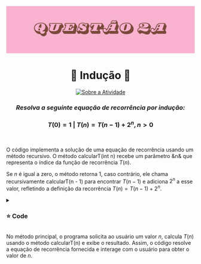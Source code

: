 <img src="https://github.com/S4-2024/Lista2/blob/main/arquivos/9.png">
<h1 align="center" > 🩷 Indução  🩷 </h1>

<div align="center">
  
[![Sobre a Atividade](https://img.shields.io/badge/Sobre_a_Atividade-pink?style=for-the-badge&logo=github&logoColor=brown)](https://github.com/S4-2024/Lista2/tree/main)
</div>

<div align="center"> 
  
### ***Resolva a seguinte equação de recorrência por indução:*** 
### $T(0) = 1$ | $T(n) = T(n-1)+2^n, n>0$
</div>
<br>

<p>

O código implementa a solução de uma equação de recorrência usando um método recursivo. O método calcularT(int n) recebe um parâmetro &n& que representa o índice da função de recorrência $T(n)$.
  
Se $n$ é igual a zero, o método retorna 1, caso contrário, ele chama recursivamente calcularT(n - 1) para encontrar $T(n-1)$ e adiciona $2^n$ a esse valor, refletindo a definição da recorrência $T(n) = T(n-1)+2^n$.


<details>
<summary> <h3> ⭐ Code </h3> </summary>

```
package Questão2A;

import java.util.Scanner;

public class RecorrenciaInducao {
    // Método para calcular T(n) usando indução
    static int calcularT(int n) {
        if (n == 0) {
            return 1; // Caso Base
        } else {
            return calcularT(n - 1) + (int)Math.pow(2, n);
        }
    }

    public static void main(String[] args) {
        Scanner sc = new Scanner(System.in);
        System.out.println("Insira o valor de T(n): ");
        int n = sc.nextInt();

        int resultado = calcularT(n);
        System.out.println("O valor de T(" + n + ") é: " + resultado);
    }
}
```
  
</details>



No método principal, o programa solicita ao usuário um valor $n$, calcula $T(n)$ usando o método calcularT(n) e exibe o resultado. Assim, o código resolve a equação de recorrência fornecida e interage com o usuário para obter o valor de $n$.
</p>






